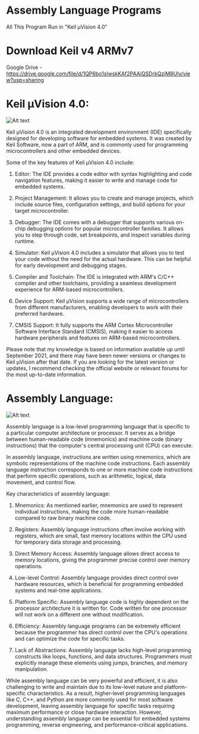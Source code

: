 # Assembly Language Programs

All This Program Run in "Keil µVision 4.0"

# Download Keil v4 ARMv7 
Google Drive - https://drive.google.com/file/d/1QP6bo1slwskKAf2PAAiQSDrkQzjM8Uly/view?usp=sharing

# Keil µVision 4.0:

![Alt text]([Keil.png](https://github.com/HarshShinde0/Assembly-Language/blob/main/README/Keil.png?raw=true))

Keil µVision 4.0 is an integrated development environment (IDE) specifically designed for developing software for embedded systems. It was created by Keil Software, now a part of ARM, and is commonly used for programming microcontrollers and other embedded devices.

Some of the key features of Keil µVision 4.0 include:

1. Editor: The IDE provides a code editor with syntax highlighting and code navigation features, making it easier to write and manage code for embedded systems.

2. Project Management: It allows you to create and manage projects, which include source files, configuration settings, and build options for your target microcontroller.

3. Debugger: The IDE comes with a debugger that supports various on-chip debugging options for popular microcontroller families. It allows you to step through code, set breakpoints, and inspect variables during runtime.

4. Simulator: Keil µVision 4.0 includes a simulator that allows you to test your code without the need for the actual hardware. This can be helpful for early development and debugging stages.

5. Compiler and Toolchain: The IDE is integrated with ARM's C/C++ compiler and other toolchains, providing a seamless development experience for ARM-based microcontrollers.

6. Device Support: Keil µVision supports a wide range of microcontrollers from different manufacturers, enabling developers to work with their preferred hardware.

7. CMSIS Support: It fully supports the ARM Cortex Microcontroller Software Interface Standard (CMSIS), making it easier to access hardware peripherals and features on ARM-based microcontrollers.

Please note that my knowledge is based on information available up until September 2021, and there may have been newer versions or changes to Keil µVision after that date. If you are looking for the latest version or updates, I recommend checking the official website or relevant forums for the most up-to-date information.


# Assembly Language:

![Alt text](assembly.png)

Assembly language is a low-level programming language that is specific to a particular computer architecture or processor. It serves as a bridge between human-readable code (mnemonics) and machine code (binary instructions) that the computer's central processing unit (CPU) can execute.

In assembly language, instructions are written using mnemonics, which are symbolic representations of the machine code instructions. Each assembly language instruction corresponds to one or more machine code instructions that perform specific operations, such as arithmetic, logical, data movement, and control flow.

Key characteristics of assembly language:

1. Mnemonics: As mentioned earlier, mnemonics are used to represent individual instructions, making the code more human-readable compared to raw binary machine code.

2. Registers: Assembly language instructions often involve working with registers, which are small, fast memory locations within the CPU used for temporary data storage and processing.

3. Direct Memory Access: Assembly language allows direct access to memory locations, giving the programmer precise control over memory operations.

4. Low-level Control: Assembly language provides direct control over hardware resources, which is beneficial for programming embedded systems and real-time applications.

5. Platform Specific: Assembly language code is highly dependent on the processor architecture it is written for. Code written for one processor will not work on a different one without modification.

6. Efficiency: Assembly language programs can be extremely efficient because the programmer has direct control over the CPU's operations and can optimize the code for specific tasks.

7. Lack of Abstractions: Assembly language lacks high-level programming constructs like loops, functions, and data structures. Programmers must explicitly manage these elements using jumps, branches, and memory manipulation.

While assembly language can be very powerful and efficient, it is also challenging to write and maintain due to its low-level nature and platform-specific characteristics. As a result, higher-level programming languages like C, C++, and Python are more commonly used for most software development, leaving assembly language for specific tasks requiring maximum performance or close hardware interaction. However, understanding assembly language can be essential for embedded systems programming, reverse engineering, and performance-critical applications.

